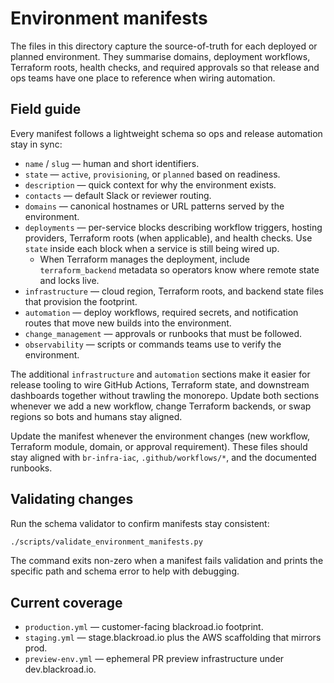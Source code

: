 # Environment manifests

The files in this directory capture the source-of-truth for each deployed or
planned environment. They summarise domains, deployment workflows, Terraform
roots, health checks, and required approvals so that release and ops teams have
one place to reference when wiring automation.

## Field guide

Every manifest follows a lightweight schema so ops and release automation stay
in sync:

- `name` / `slug` — human and short identifiers.
- `state` — `active`, `provisioning`, or `planned` based on readiness.
- `description` — quick context for why the environment exists.
- `contacts` — default Slack or reviewer routing.
- `domains` — canonical hostnames or URL patterns served by the environment.
- `deployments` — per-service blocks describing workflow triggers, hosting
  providers, Terraform roots (when applicable), and health checks. Use
  `state` inside each block when a service is still being wired up.
  - When Terraform manages the deployment, include `terraform_backend`
    metadata so operators know where remote state and locks live.
- `infrastructure` — cloud region, Terraform roots, and backend state files that
  provision the footprint.
- `automation` — deploy workflows, required secrets, and notification routes
  that move new builds into the environment.
- `change_management` — approvals or runbooks that must be followed.
- `observability` — scripts or commands teams use to verify the environment.

The additional `infrastructure` and `automation` sections make it easier for
release tooling to wire GitHub Actions, Terraform state, and downstream
dashboards together without trawling the monorepo. Update both sections whenever
we add a new workflow, change Terraform backends, or swap regions so bots and
humans stay aligned.

Update the manifest whenever the environment changes (new workflow, Terraform
module, domain, or approval requirement). These files should stay aligned with
`br-infra-iac`, `.github/workflows/*`, and the documented runbooks.

## Validating changes

Run the schema validator to confirm manifests stay consistent:

```bash
./scripts/validate_environment_manifests.py
```

The command exits non-zero when a manifest fails validation and prints the
specific path and schema error to help with debugging.

## Current coverage

- `production.yml` — customer-facing blackroad.io footprint.
- `staging.yml` — stage.blackroad.io plus the AWS scaffolding that mirrors prod.
- `preview-env.yml` — ephemeral PR preview infrastructure under dev.blackroad.io.
